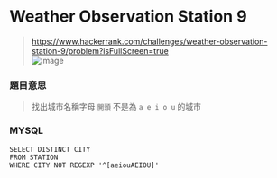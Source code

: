 # Weather Observation Station 9
> https://www.hackerrank.com/challenges/weather-observation-station-9/problem?isFullScreen=true  
> ![image](https://github.com/Ricky7737/DataAnalysisAndLearning/assets/58324475/f6dcdc92-0904-4f4e-96fa-700a1ba22c6a)

### 題目意思
> 找出城市名稱字母 ```開頭```  不是為  ```a e i o u``` 的城市
### MYSQL
```
SELECT DISTINCT CITY
FROM STATION
WHERE CITY NOT REGEXP '^[aeiouAEIOU]'
```
